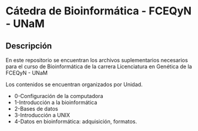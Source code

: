 # Cátedra de Bioinformática - FCEQyN - UNaM

## Descripción

En este repositorio se encuentran los archivos suplementarios necesarios para el curso de Bioinformática de la carrera Licenciatura en Genética de la FCEQyN - UNaM

Los contenidos se encuentran organizados por Unidad.

- 0-Configuración de la computadora
- 1-Introducción a la bioinformática
- 2-Bases de datos
- 3-Introducción a UNIX
- 4-Datos en bioinformática: adquisición, formatos.
